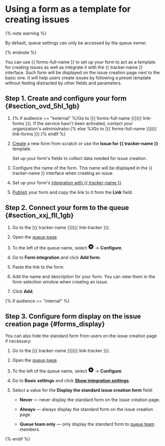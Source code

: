 # Using a form as a template for creating issues

{% note warning %}

By default, queue settings can only be accessed by the queue owner.

{% endnote %}

You can use {{ forms-full-name }} to set up your form to act as a template for creating issues as well as integrate it with the {{ tracker-name }} interface. Such form will be displayed on the issue creation page next to the basic one. It will help users create issues by following a preset template without feeling distracted by other fields and parameters.

## Step 1. Create and configure your form {#section_ovd_5hl_1gb}

1. {% if audience == "external" %}Go to [{{ forms-full-name }}]({{ link-forms }}). If the service hasn't been activated, contact your organization's administrator.{% else %}Go to [{{ forms-full-name }}]({{ link-forms }}).{% endif %}

1. [Create](../../forms/new-form.md) a new form from scratch or use the **Issue for {{ tracker-name }}** template.

   Set up your form's fields to collect data needed for issue creation.

1. Configure the name of the form. This name will be displayed in the {{ tracker-name }} interface when creating an issue.

1. Set up your form's [integration with {{ tracker-name }}](../../forms/create-task.md).

1. [Publish](../../forms/publish.md#section_link) your form and copy the link to it from the **Link** field.

## Step 2. Connect your form to the queue {#section_xxj_fll_1gb}

1. Go to the [{{ tracker-name }}]({{ link-tracker }}).

1. Open the [queue page](../user/queue.md).

1. To the left of the queue name, select ![](../../_assets/tracker/icon-settings.png) → **Configure**.

1. Go to **Form integration** and click **Add form**.

1. Paste the link to the form.

1. Add the name and description for your form. You can view them in the form selection window when creating an issue.

1. Click **Add**.

{% if audience == "internal" %}

## Step 3. Configure form display on the issue creation page {#forms_display}

You can also hide the standard form from users on the issue creation page if necessary:

1. Go to the [{{ tracker-name }}]({{ link-tracker }}).

1. Open the [queue page](../user/queue.md).

1. To the left of the queue name, select ![](../../_assets/tracker/icon-settings.png) → **Configure**.

1. Go to **Basic settings** and click [**Show integration settings**](edit-queue-general.md).

1. Select a value for the **Display the standard issue creation form** field:

   * **Never** — never display the standard form on the issue creation page.

   * **Always** — always display the standard form on the issue creation page.

   * **Queue team only** — only display the standard form to [queue team](queue-team.md) members.

{% endif %}

